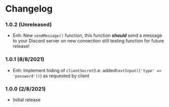 Changelog
=========

### 1.0.2 (Unreleased)

- Enh: New `sendMessage()` function, this function ***should*** send a message to your Discord server on new connection still testing function for future release!

### 1.0.1 (8/8/2021)

- Enh: Implement hiding of `clientSecret`(i.e. added`textInput(['type' => 'password'])`) as requested by client

### 1.0.0 (2/8/2021)

- Initial release
